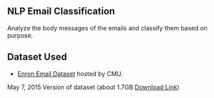 ## NLP Email Classification

Analyze the body messages of the emails and classify them based on purpose.


## Dataset Used

- [Enron Email Dataset](http://www.cs.cmu.edu/~enron/) hosted by CMU.

May 7, 2015 Version of dataset (about 1.7GB [Download Link](http://www.cs.cmu.edu/~enron/enron_mail_20150507.tar.gz))
